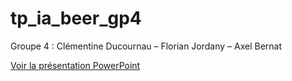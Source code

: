 # tp_ia_beer_gp4

Groupe 4 : Clémentine Ducournau – Florian Jordany – Axel Bernat ​

[Voir la présentation PowerPoint](https://rdksolutions-my.sharepoint.com/:p:/g/personal/abernat_diginamic-formation_fr/Eahvsu0p7qVJvOGysmyQ7UcBvpCPlQzQYKKpRZq-Spd4OA?e=HzNaTt&nav=eyJzSWQiOjI1NiwiY0lkIjozNzg0MDg5MDM2fQ)

